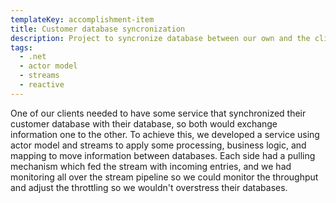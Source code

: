 ```yaml
---
templateKey: accomplishment-item
title: Customer database syncronization
description: Project to syncronize database between our own and the client's
tags:
  - .net
  - actor model
  - streams
  - reactive
---
```


One of our clients needed to have some service that synchronized their customer database with their database, so both would exchange information one to the other. To achieve this, we developed a service using actor model and streams to apply some processing, business logic, and mapping to move information between databases. Each side had a pulling mechanism which fed the stream with incoming entries, and we had monitoring all over the stream pipeline so we could monitor the throughput and adjust the throttling so we wouldn't overstress their databases.
